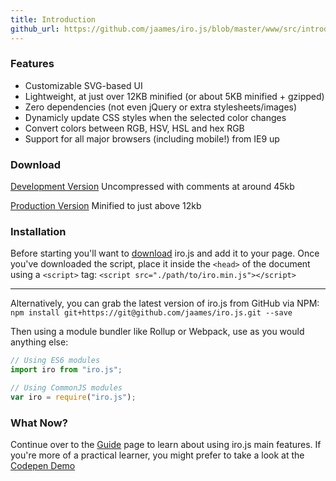 ```yaml
---
title: Introduction
github_url: https://github.com/jaames/iro.js/blob/master/www/src/introduction.md
---
```

### Features

 * Customizable SVG-based UI
 * Lightweight, at just over 12KB minified (or about 5KB minified + gzipped)
 * Zero dependencies (not even jQuery or extra stylesheets/images)
 * Dynamicly update CSS styles when the selected color changes
 * Convert colors between RGB, HSV, HSL and hex RGB
 * Support for all major browsers (including mobile!) from IE9 up

### Download

[Development Version](https://raw.githubusercontent.com/jaames/iro.js/master/dist/iro.js) 
Uncompressed with comments at around 45kb

[Production Version](https://raw.githubusercontent.com/jaames/iro.js/master/dist/iro.min.js) 
Minified to just above 12kb

### Installation

Before starting you'll want to [download](#Download) iro.js and add it to your page. Once you've downloaded the script, place it inside the `<head>` of the document using a `<script>` tag: `<script src="./path/to/iro.min.js"></script>`

----

Alternatively, you can grab the latest version of iro.js from GitHub via NPM:
`npm install git+https://git@github.com/jaames/iro.js.git --save`

Then using a module bundler like Rollup or Webpack, use as you would anything else:
```js
// Using ES6 modules
import iro from "iro.js";

// Using CommonJS modules
var iro = require("iro.js");
```

### What Now?

Continue over to the [Guide](guide.html) page to learn about using iro.js main features. If you're more of a practical learner, you might prefer to take a look at the [Codepen Demo](https://codepen.io/rakujira/pen/WZOeNq?editors=0010)



